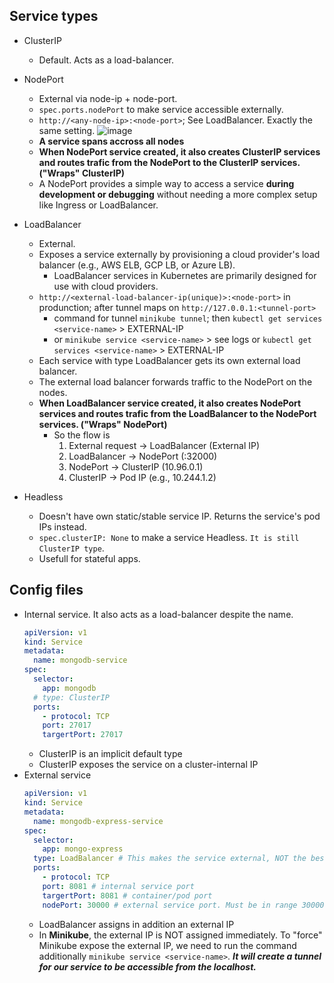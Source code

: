 ## Service types

- ClusterIP
  - Default. Acts as a load-balancer.

- NodePort
  - External via node-ip + node-port.
  - `spec.ports.nodePort` to make service accessible externally.
  - `http://<any-node-ip>:<node-port>`; See LoadBalancer. Exactly the same setting.
    ![image](https://github.com/user-attachments/assets/8c4fcbf8-611e-4ddd-86c3-786d17ad449b)
  - **A service spans accross all nodes**
  - **When NodePort service created, it also creates ClusterIP services and routes trafic from the NodePort to the ClusterIP services. ("Wraps" ClusterIP)**
  - A NodePort provides a simple way to access a service **during development or debugging** without needing a more complex setup like Ingress or LoadBalancer.

- LoadBalancer
  - External.
  - Exposes a service externally by provisioning a cloud provider's load balancer (e.g., AWS ELB, GCP LB, or Azure LB).
    - LoadBalancer services in Kubernetes are primarily designed for use with cloud providers.
  - `http://<external-load-balancer-ip(unique)>:<node-port>` in produnction; after tunnel maps on `http://127.0.0.1:<tunnel-port>`
    - command for tunnel `minikube tunnel`; then `kubectl get services <service-name>` > EXTERNAL-IP
    - or `minikube service <service-name>` > see logs or `kubectl get services <service-name>` > EXTERNAL-IP
  - Each service with type LoadBalancer gets its own external load balancer.
  - The external load balancer forwards traffic to the NodePort on the nodes.
  - **When LoadBalancer service created, it also creates NodePort services and routes trafic from the LoadBalancer to the NodePort services.  ("Wraps" NodePort)**
    - So the flow is
      1. External request → LoadBalancer (External IP)
      2. LoadBalancer → NodePort (<NodeIP>:32000)
      3. NodePort → ClusterIP (10.96.0.1)
      4. ClusterIP → Pod IP (e.g., 10.244.1.2)

- Headless
  - Doesn't have own static/stable service IP. Returns the service's pod IPs instead.
  - `spec.clusterIP: None` to make a service Headless. `It is still ClusterIP type`.
  - Usefull for stateful apps.

## Config files

- Internal service. It also acts as a load-balancer despite the name.
  ```yaml
  apiVersion: v1
  kind: Service
  metadata:
    name: mongodb-service
  spec:
    selector:
      app: mongodb
    # type: ClusterIP
    ports:
      - protocol: TCP
      port: 27017
      targertPort: 27017
  ```
  - ClusterIP is an implicit default type
  - ClusterIP exposes the service on a cluster-internal IP
- External service
  ```yaml
  apiVersion: v1
  kind: Service
  metadata:
    name: mongodb-express-service
  spec:
    selector:
      app: mongo-express
    type: LoadBalancer # This makes the service external, NOT the best type name
    ports:
      - protocol: TCP
      port: 8081 # internal service port
      targertPort: 8081 # container/pod port 
      nodePort: 30000 # external service port. Must be in range 30000-32767
  ```
  - LoadBalancer assigns in addition an external IP
  - In **Minikube**, the external IP is NOT assigned immediately. To "force" Minikube expose the external IP, we need to run the command additionally `minikube service <service-name>`. ***It will create a tunnel for our service to be accessible from the localhost.***
